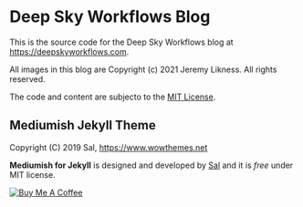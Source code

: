 # Deep Sky Workflows Blog 

This is the source code for the Deep Sky Workflows blog at https://deepskyworkflows.com.

All images in this blog are Copyright (c) 2021 Jeremy Likness. All rights reserved.

The code and content are subjecto to the [MIT License](./LICENSE).

## Mediumish Jekyll Theme

Copyright (C) 2019 Sal, https://www.wowthemes.net

**Mediumish for Jekyll** is designed and developed by [Sal](https://www.wowthemes.net) and it is *free* under MIT license. 

<a href="https://www.wowthemes.net/donate/" target="_blank"><img src="https://www.buymeacoffee.com/assets/img/custom_images/orange_img.png" alt="Buy Me A Coffee" style="height: auto !important;width: auto !important;" ></a>
